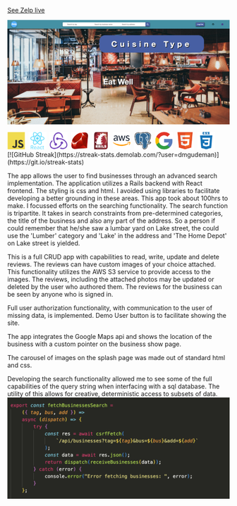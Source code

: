 [See Zelp live](https://zelp1.onrender.com)

![ScreenShot](/frontend/src/assets/ScreenshotApp.png)
<div>
    <img src="https://github.com/devicons/devicon/blob/master/icons/javascript/javascript-original.svg" title="JavaScript" alt="JavaScript" width="40" height="40"/>&nbsp;
    <img src="https://github.com/devicons/devicon/blob/master/icons/react/react-original-wordmark.svg" title="React" alt="React" width="40" height="40"/>&nbsp;
    <img src="https://github.com/devicons/devicon/blob/master/icons/redux/redux-original.svg" title="Redux" alt="Redux " width="40" height="40"/>&nbsp;
    <img src="https://github.com/devicons/devicon/blob/master/icons/ruby/ruby-original.svg" title="Ruby" alt="Ruby " width="40" height="40"/>&nbsp;
    <img src="https://github.com/devicons/devicon/blob/master/icons/rails/rails-original-wordmark.svg" title="Rails" alt="Rails " width="40" height="40"/>&nbsp;
    <img src="https://github.com/devicons/devicon/blob/master/icons/amazonwebservices/amazonwebservices-original-wordmark.svg" title="AWS" alt="AWS" width="40" height="40"/>&nbsp;
    <img src="https://github.com/devicons/devicon/blob/master/icons/postgresql/postgresql-original.svg" title="postgres" alt="postgres" width="40" height="40"/>&nbsp;
    <img src="https://github.com/devicons/devicon/blob/master/icons/google/google-original.svg" title="google" alt="google" width="40" height="40"/>&nbsp;
    <img src="https://github.com/devicons/devicon/blob/master/icons/html5/html5-original.svg" title="HTML5" alt="HTML" width="40" height="40"/>&nbsp;
    <img src="https://github.com/devicons/devicon/blob/master/icons/css3/css3-plain-wordmark.svg"  title="CSS3" alt="CSS" width="40" height="40"/>&nbsp;
</div>
[![GitHub Streak](https://streak-stats.demolab.com/?user=dmgudeman)](https://git.io/streak-stats)

The app allows the user to find businesses through an advanced search implementation. 
The application utilizes a Rails backend with React frontend. The styling
is css and html. I avoided using libraries to facilitate developing a better
grounding in these areas. This app took about 100hrs to make. I focussed efforts
on the searching functionality.  The search function is tripartite. It takes in
search constraints from pre-determined categories, the title of the business and also
any part of the address.  So a person if could remember that he/she saw a lumbar yard
on Lake street, the could use the 'Lumber' category and 'Lake' in the address and 
'The Home Depot' on Lake street is yielded. 

This is a full CRUD app with capabilities to read, write, update and delete reviews. The
reviews can have custom images of your choice attached.  This functionality utilizes
the AWS S3 service to provide access to the images. The reviews, including the attached 
photos may be updated or deleted by the user who authored them. The reviews for the business
can be seen by anyone who is signed in. 

Full user authorization functionality, with communication to the user of missing data, 
is implemented. Demo User button is to facilitate showing the site.

The app integrates the Google Maps api and shows the location of the business with a 
custom pointer on the business show page. 

The carousel of images on the splash page was made out of standard html and css.

Developing the search functionality allowed me to see some of the full capabilities
of the query string when interfacing with a sql database. The utility of this allows for
creative, deterministic access to subsets of data. 
![Code Snippet](/frontend/src/assets/searchSnippet.png)
